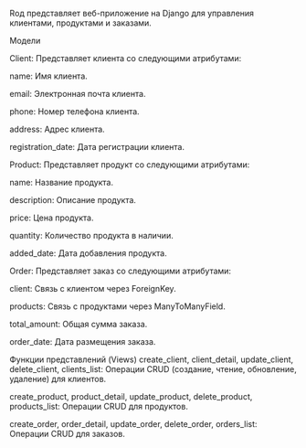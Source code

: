 Rод представляет веб-приложение на Django для управления клиентами, продуктами и заказами.

Модели

Client: Представляет клиента со следующими атрибутами:

name: Имя клиента.

email: Электронная почта клиента.

phone: Номер телефона клиента.

address: Адрес клиента.

registration_date: Дата регистрации клиента.


Product: Представляет продукт со следующими атрибутами:

name: Название продукта.

description: Описание продукта.

price: Цена продукта.

quantity: Количество продукта в наличии.

added_date: Дата добавления продукта.


Order: Представляет заказ со следующими атрибутами:

client: Связь с клиентом через ForeignKey.

products: Связь с продуктами через ManyToManyField.

total_amount: Общая сумма заказа.

order_date: Дата размещения заказа.


Функции представлений (Views)
create_client, client_detail, update_client, delete_client, clients_list: Операции CRUD (создание, чтение, обновление, удаление) для клиентов.

create_product, product_detail, update_product, delete_product, products_list: Операции CRUD для продуктов.

create_order, order_detail, update_order, delete_order, orders_list: Операции CRUD для заказов.